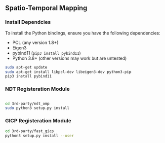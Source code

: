 ## Spatio-Temporal Mapping

### Install Dependcies

To install the Python bindings, ensure you have the following dependencies:
- PCL (any version 1.8+)
- Eigen3
- pybind11 (`pip3 install pybind11`)
- Python 3.8+ (other versions may work but are untested)

```sh
sudo apt-get update
sudo apt-get install libpcl-dev libeigen3-dev python3-pip
pip3 install pybind11
```
### NDT Registeration Module 

```bash

cd 3rd-party/ndt_omp
sudo python3 setup.py install
```
### GICP Registeration Module 
```bash
cd 3rd-party/fast_gicp
python3 setup.py install --user
```
